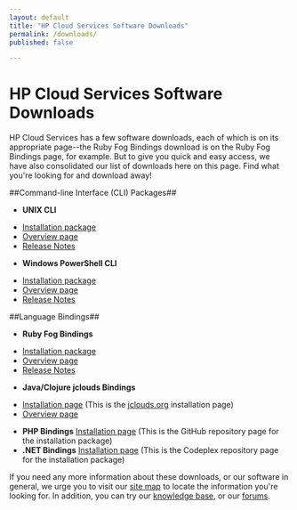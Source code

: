 ```yaml
---
layout: default
title: "HP Cloud Services Software Downloads"
permalink: /downloads/
published: false

---
```

# HP Cloud Services Software Downloads

HP Cloud Services has a few software downloads, each of which is on its appropriate page--the Ruby Fog Bindings download is on the Ruby Fog Bindings page, for example.  But to give you quick and easy access, we have also consolidated our list of downloads here on this page.  Find what you're looking for and download away!

##Command-line Interface (CLI) Packages##
* **UNIX CLI**
 - [Installation package](https://docs.hpcloud.com/file/hpcloud-1.3.0.gem)
 - [Overview page](/cli/unix)
 - [Release Notes](/cli/unix/release-notes)
* **Windows PowerShell CLI**
 - [Installation package](https://docs.hpcloud.com/file/WinCLI-1.3.1.9.zip)
 - [Overview page](/cli/windows)
 - [Release Notes](/cli/windows/release-notes)

##Language Bindings##

* **Ruby Fog Bindings**
 - [Installation package](https://docs.hpcloud.com/file/hpfog-0.0.17.gem)
 - [Overview page](/bindings/fog) 
 - [Release Notes](/bindings/fog/release-notes)
* **Java/Clojure jclouds Bindings**
 - [Installation page](http://www.jclouds.org/documentation/userguide/installation-guide) (This is the [jclouds.org](http://www.jclouds.org) installation page)
 - [Overview page](/bindings/jclouds)
<!-- - [Release Notes](bindings/jclouds/release-notes)-->
* **PHP Bindings** [Installation page](http://hpcloud.github.com/HPCloud-PHP/) (This is the GitHub repository page for the installation package)
* **.NET Bindings** [Installation page](http://hpcloud.codeplex.com/releases/view/95187) (This is the Codeplex repository page for the installation package)

If you need any more information about these downloads, or our software in general, we urge you to visit our [site map](/sitemap) to locate the information you're looking for.  In addition, you can try our [knowledge base](https://community.hpcloud.com/knowledge-base), or our [forums](https://community.hpcloud.com/forum).